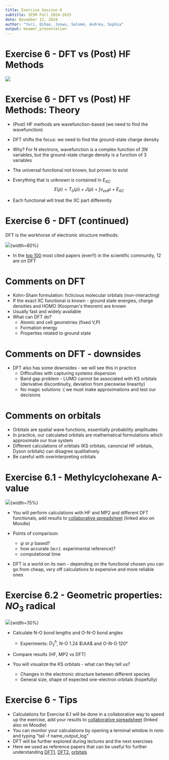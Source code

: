 ```yaml
---
title: Exercise Session 6
subtitle: IESM Fall 2024-2025 
date: November 12, 2024
author: "Yuri, Qihao, Junwu, Salomé, Andrea, Sophia" 
output: beamer_presentation
---
```


# Exercise 6 - DFT vs (Post) HF Methods


![](/data/iesm/img_slides/Ex6/goals.png) 


# Exercise 6 - DFT vs (Post) HF Methods: Theory

* (Post) HF methods are wavefunction-based (we need to find the wavefunction)
* DFT shifts the focus: we need to find the ground-state charge density
* Why? For N electrons, wavefunction is a complex function of 3N variables, but the ground-state charge density is a function of 3 variables

* The universal functional not known, but proven to exist
* Everything that is unknown is contained in $E_{XC}$
$$E(\rho) = T_{0}(\rho) + J(\rho) + \int v_{ext}\rho + E_{XC}$$
* Each functional will treat the XC part differently

# Exercise 6 - DFT (continued)

DFT is the workhorse of electronic structure methods: 

![](/data/iesm/img_slides/Ex6/papermountain.png){width=80%}

* In the [top 100](https://www.nature.com/news/the-top-100-papers-1.16224) most cited papers (ever!!) in the scientific community, 12 are on DFT 



# Comments on DFT

* Kohn-Sham formulation: ficticious molecular orbitals (non-interacting)
* If the exact XC functional is known - ground state energies, charge densities and HOMO (Koopman's theorem) are known
* Usually fast and widely available
* What can DFT do?
	* Atomic and cell geometries (fixed V,P)
	* Formation energy
	* Properties related to ground state

# Comments on DFT - downsides

* DFT also has some downsides - we will see this in practice
	* Difficulties with capturing systems dispersion
	* Band gap problem - LUMO cannot be associated with KS orbitals (derivative discontinuity, deviation from piecewise linearity)
 	* No magic solutions :( we must make approximations and test our decisions


# Comments on orbitals

* Orbitals are spatial wave functions, essentially probability amplitudes
* In practice, our calculated orbitals are mathematical formulations which approximate our true system
* Different calculations of orbtials (KS orbitals, canoncial HF orbitals, Dyson orbitals) can disagree qualitatively 
* Be careful with overinterpreting orbitals


# Exercise 6.1 - Methylcyclohexane A-value

![](/data/iesm/img_slides/Ex6/MeC6H11conformers.png){width=75%}

* You will perform calculations with HF and MP2 and different DFT functionals, add results to [collaborative spreadsheet](https://docs.google.com/spreadsheets/d/16xyftdQZjgV0bFaluMygytFDtQgICnYbcYRPQMqzPB8/edit?usp=sharing) (linked also on Moodle)
* Points of comparison: 
	* $\psi$ or $\rho$ based? 
	* how accurate (w.r.t. experimental reference)?
	* computational time

* DFT is a world on its own - depending on the functional chosen you can go from cheap, very off calculations to expensive and more reliable ones


# Exercise 6.2 - Geometric properties: $NO_{3}$ radical

![](/data/iesm/img_slides/Ex6/no3.png){width=30%}

* Calculate N-O bond lengths and O-N-O bond angles
	* Experiments: $D_{3}^{h}$, N-O 1.24 $\AA$ and O-N-O 120&deg;

* Compare results (HF, MP2 vs DFT)

* You will visualize the KS orbitals - what can they tell us?
	* Changes in the electronic structure between different species 
	* General size, shape of expected one-electron orbitals (hopefully)


# Exercise 6 - Tips
* Calculations for Exercise 6.1 will be done in a collaborative way to speed up the exercise, add your results to [collaborative spreadsheet](https://docs.google.com/spreadsheets/d/16xyftdQZjgV0bFaluMygytFDtQgICnYbcYRPQMqzPB8/edit?usp=sharing) (linked also on Moodle)
* You can monitor your calculations by opening a terminal window in noto and typing "tail -f name_output_log"
* DFT will be further explored during lectures and the next exercises
* Here we used as reference papers that can be useful for further understanding [DFT1](https://www.nature.com/articles/s41563-021-01013-3), [DFT2](https://aip.scitation.org/doi/10.1063/1.4869598#_i15), [orbitals](https://onlinelibrary.wiley.com/doi/full/10.1002/anie.201904609)
